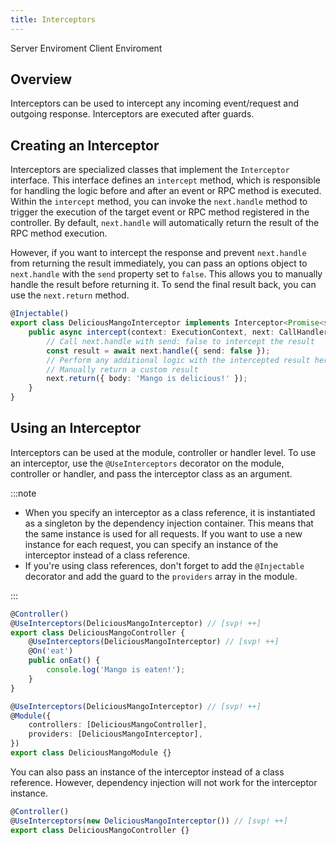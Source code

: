 ```yaml
---
title: Interceptors
---
```


<script lang="ts">
    import Badge from '$lib/Badge.svelte';
</script>

<Badge color='blue'>Server Enviroment</Badge>
<Badge color='green'>Client Enviroment</Badge>

## Overview

Interceptors can be used to intercept any incoming event/request and outgoing response. Interceptors are executed after guards.

## Creating an Interceptor

Interceptors are specialized classes that implement the `Interceptor` interface. This interface defines an `intercept` method, which is responsible for handling the logic before and after an event or RPC method is executed. Within the `intercept` method, you can invoke the `next.handle` method to trigger the execution of the target event or RPC method registered in the controller. By default, `next.handle` will automatically return the result of the RPC method execution.

However, if you want to intercept the response and prevent `next.handle` from returning the result immediately, you can pass an options object to `next.handle` with the `send` property set to `false`. This allows you to manually handle the result before returning it. To send the final result back, you can use the `next.return` method.

```typescript
@Injectable()
export class DeliciousMangoInterceptor implements Interceptor<Promise<string>> {
    public async intercept(context: ExecutionContext, next: CallHandler) {
        // Call next.handle with send: false to intercept the result
        const result = await next.handle({ send: false });
        // Perform any additional logic with the intercepted result here
        // Manually return a custom result
        next.return({ body: 'Mango is delicious!' });
    }
}
```

## Using an Interceptor

Interceptors can be used at the module, controller or handler level. To use an interceptor, use the `@UseInterceptors` decorator on the module, controller or handler, and pass the interceptor class as an argument.

:::note

-   When you specify an interceptor as a class reference, it is instantiated as a singleton by the dependency injection container. This means that the same instance is used for all requests. If you want to use a new instance for each request, you can specify an instance of the interceptor instead of a class reference.
-   If you're using class references, don't forget to add the `@Injectable` decorator and add the guard to the `providers` array in the module.

:::

```typescript
@Controller()
@UseInterceptors(DeliciousMangoInterceptor) // [svp! ++]
export class DeliciousMangoController {
    @UseInterceptors(DeliciousMangoInterceptor) // [svp! ++]
    @On('eat')
    public onEat() {
        console.log('Mango is eaten!');
    }
}

@UseInterceptors(DeliciousMangoInterceptor) // [svp! ++]
@Module({
    controllers: [DeliciousMangoController],
    providers: [DeliciousMangoInterceptor],
})
export class DeliciousMangoModule {}
```

You can also pass an instance of the interceptor instead of a class reference. However, dependency injection will not work for the interceptor instance.

```typescript
@Controller()
@UseInterceptors(new DeliciousMangoInterceptor()) // [svp! ++]
export class DeliciousMangoController {}
```
